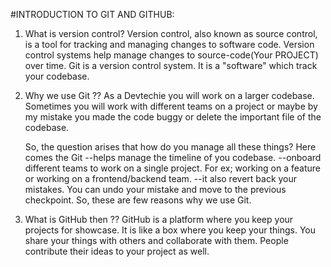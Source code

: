 #INTRODUCTION TO GIT AND GITHUB:

1. What is version control?
    Version control, also known as source control, is a tool for tracking and managing changes to software code. Version control systems help manage changes to source-code(Your PROJECT) over time.
    Git is a version control system. It is a "software" which track your codebase.

2. Why we use Git ??
    As a Devtechie you will work on a larger codebase. Sometimes you will work with different teams on a project or maybe by my mistake you made the code buggy or delete the important file of the codebase.

    So, the question arises that how do you manage all these things? 
    Here comes the Git  --helps manage the timeline of you codebase.
                        --onboard different teams to work on a single project. 
                          For ex; working on a feature or working on a frontend/backend team.
                        --it also revert back your mistakes. You can undo your
                          mistake and move to the previous checkpoint.
So, these are few reasons why we use Git. 

3. What is GitHub then ??
    GitHub is a platform where you keep your projects for showcase. It is like a box where you keep your things. 
    You share your things with others and collaborate with them.
    People contribute their ideas to your project as well. 
